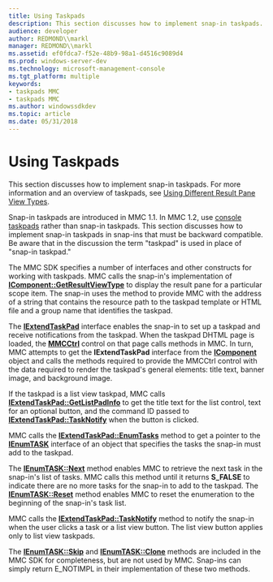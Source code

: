 ```yaml
---
title: Using Taskpads
description: This section discusses how to implement snap-in taskpads. For more information and an overview of taskpads, see Using Different Result Pane View Types.
audience: developer
author: REDMOND\\markl
manager: REDMOND\\markl
ms.assetid: ef0fdca7-f52e-48b9-98a1-d4516c9089d4
ms.prod: windows-server-dev
ms.technology: microsoft-management-console
ms.tgt_platform: multiple
keywords:
- taskpads MMC
- taskpads MMC
ms.author: windowssdkdev
ms.topic: article
ms.date: 05/31/2018
---
```


# Using Taskpads

This section discusses how to implement snap-in taskpads. For more information and an overview of taskpads, see [Using Different Result Pane View Types](using-different-result-pane-view-types.md).

Snap-in taskpads are introduced in MMC 1.1. In MMC 1.2, use [console taskpads](console-taskpads.md) rather than snap-in taskpads. This section discusses how to implement snap-in taskpads in snap-ins that must be backward compatible. Be aware that in the discussion the term "taskpad" is used in place of "snap-in taskpad."

The MMC SDK specifies a number of interfaces and other constructs for working with taskpads. MMC calls the snap-in's implementation of [**IComponent::GetResultViewType**](/windows/desktop/api/Mmc/nf-mmc-icomponent-getresultviewtype) to display the result pane for a particular scope item. The snap-in uses the method to provide MMC with the address of a string that contains the resource path to the taskpad template or HTML file and a group name that identifies the taskpad.

The [**IExtendTaskPad**](/windows/desktop/api/Mmc/nn-mmc-iextendtaskpad) interface enables the snap-in to set up a taskpad and receive notifications from the taskpad. When the taskpad DHTML page is loaded, the [**MMCCtrl**](mmcctrl-control.md) control on that page calls methods in MMC. In turn, MMC attempts to get the **IExtendTaskPad** interface from the [**IComponent**](/windows/desktop/api/Mmc/nn-mmc-icomponent) object and calls the methods required to provide the MMCCtrl control with the data required to render the taskpad's general elements: title text, banner image, and background image.

If the taskpad is a list view taskpad, MMC calls [**IExtendTaskPad::GetListPadInfo**](/windows/desktop/api/Mmc/nf-mmc-iextendtaskpad-getlistpadinfo) to get the title text for the list control, text for an optional button, and the command ID passed to [**IExtendTaskPad::TaskNotify**](/windows/desktop/api/Mmc/nf-mmc-iextendtaskpad-tasknotify) when the button is clicked.

MMC calls the [**IExtendTaskPad::EnumTasks**](/windows/desktop/api/Mmc/nf-mmc-iextendtaskpad-enumtasks) method to get a pointer to the [**IEnumTASK**](/windows/desktop/api/Mmc/nn-mmc-ienumtask) interface of an object that specifies the tasks the snap-in must add to the taskpad.

The [**IEnumTASK::Next**](/windows/desktop/api/Mmc/nf-mmc-ienumtask-next) method enables MMC to retrieve the next task in the snap-in's list of tasks. MMC calls this method until it returns **S\_FALSE** to indicate there are no more tasks for the snap-in to add to the taskpad. The [**IEnumTASK::Reset**](/windows/desktop/api/Mmc/nf-mmc-ienumtask-reset) method enables MMC to reset the enumeration to the beginning of the snap-in's task list.

MMC calls the [**IExtendTaskPad::TaskNotify**](/windows/desktop/api/Mmc/nf-mmc-iextendtaskpad-tasknotify) method to notify the snap-in when the user clicks a task or a list view button. The list view button applies only to list view taskpads.

The [**IEnumTASK::Skip**](/windows/desktop/api/Mmc/nf-mmc-ienumtask-skip) and [**IEnumTASK::Clone**](/windows/desktop/api/Mmc/nf-mmc-ienumtask-clone) methods are included in the MMC SDK for completeness, but are not used by MMC. Snap-ins can simply return E\_NOTIMPL in their implementation of these two methods.

 

 




